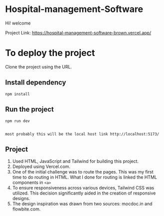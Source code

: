 # Hospital-management-Software

Hi! welcome

Project Link: https://hospital-management-software-brown.vercel.app/

# To deploy the project

Clone the project using the URL.

## Install dependency

    npm install

## Run the project

    npm run dev


    most probably this will be the local host link http://localhost:5173/

## Project

1.  Used HTML, JavaScript and Tailwind for building this project.
2.  Deployed using Vercel.com.
3.  One of the initial challenge was to route the pages. This was my first time to do routing in HTML. What I done for routing is linked the HTML components in `<a>`
4.  To ensure responsiveness across various devices, Tailwind CSS was utilized. This decision significantly aided in the creation of responsive designs.
5.  The design inspiration was drawn from two sources: mocdoc.in and flowbite.com.
